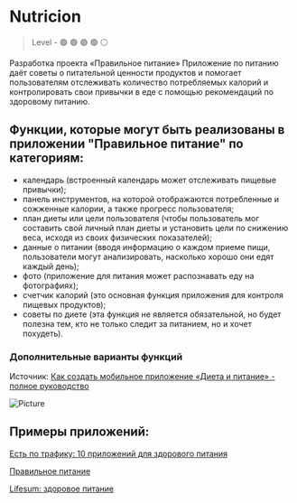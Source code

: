 # Nutricion

> Level -  :green_circle: :green_circle: :green_circle: :green_circle: :white_circle:

Разработка проекта «Правильное питание»
Приложение по питанию даёт советы о питательной ценности продуктов и помогает пользователям отслеживать количество потребляемых калорий и контролировать свои привычки в еде с помощью рекомендаций по здоровому питанию. 

## Функции, которые могут быть реализованы в приложении "Правильное питание" по категориям:

- календарь (встроенный календарь может отслеживать пищевые привычки);
- панель инструментов, на которой отображаются потребленные и сожженные калории, а также прогресс пользователя;
- план диеты или цели пользователя (чтобы пользователь мог составить свой личный план диеты и установить цели по снижению веса, исходя из своих физических показателей);
- данные о питании	(вводя информацию о каждом приеме пищи, пользователи могут анализировать, насколько хорошо они едят каждый день);
- фото (приложение для питания может распознавать еду на фотографиях);
- счетчик калорий	(это основная функция приложения для контроля пищевых продуктов);
- советы по диете	(эта функция не является обязательной, но будет полезна тем, кто не только следит за питанием, но и хочет похудеть).

### Дополнительные варианты функций

Источник: [Как создать мобильное приложение «Диета и питание» - полное руководство](https://www.affde.com/ru/diet-nutrition-app-development-guide.html)

![Picture](https://github.com/startupemulator/challenges/blob/main/Nutrition/picture1.jpeg)

## Примеры приложений: 

[Есть по трафику: 10 приложений для здорового питания](https://womo.ua/est-po-trafiku-10-prilozheniy-dlya-zdorovogo-pitaniya/)

[Правильное питание](https://apps.apple.com/ua/app/pep-%D0%BF%D1%80%D0%B0%D0%B2%D0%B8%D0%BB%D1%8C%D0%BD%D0%BE%D0%B5-%D0%BF%D0%B8%D1%82%D0%B0%D0%BD%D0%B8%D0%B5/id983973815?l=ru)

[Lifesum: здоровое питание](https://apps.apple.com/ua/app/lifesum-%D0%B7%D0%B4%D0%BE%D1%80%D0%BE%D0%B2%D0%BE%D0%B5-%D0%BF%D0%B8%D1%82%D0%B0%D0%BD%D0%B8%D0%B5/id286906691?l=ru)



